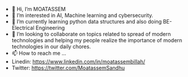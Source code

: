 - 👋 Hi, I’m MOATASSEM
- 👀 I’m interested in AI, Machine learning and cybersecurity.
- 🌱 I’m currently learning python data structures and also doing BE-Electrical Engineering
- 💞️ I’m looking to collaborate on topics related to spread of modern technologies and helping my people realize the importance of modern technologies in our daily chores. 
- 📫 How to reach me ...
- Linedin: https://www.linkedin.com/in/moatassembillah/
- Twitter:  https://twitter.com/MoatassemSandhu

<!---
DEV-MOATASSEM/DEV-MOATASSEM is a ✨ special ✨ repository because its `README.md` (this file) appears on your GitHub profile.
You can click the Preview link to take a look at your changes.
--->
